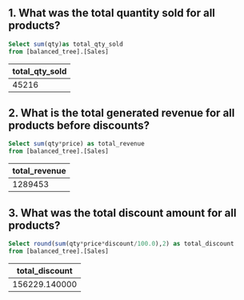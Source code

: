 ## 1. What was the total quantity sold for all products?

```sql
Select sum(qty)as total_qty_sold
from [balanced_tree].[Sales]

```
| total_qty_sold |
|----------------|
| 45216          |

## 2. What is the total generated revenue for all products before discounts?
```sql
Select sum(qty*price) as total_revenue
from [balanced_tree].[Sales] 
```
| total_revenue |
|----------------|
| 1289453        |

## 3. What was the total discount amount for all products?
```sql
Select round(sum(qty*price*discount/100.0),2) as total_discount
from [balanced_tree].[Sales] 
```
| total_discount |
|----------------|
| 156229.140000  |

